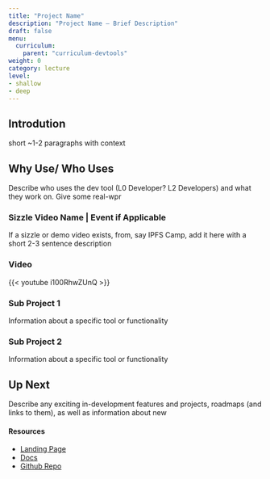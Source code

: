 ```yaml
---
title: "Project Name"
description: "Project Name – Brief Description"
draft: false
menu:
  curriculum:
    parent: "curriculum-devtools"
weight: 0
category: lecture
level:
- shallow
- deep
---
```


## <Dev Tool> Introdution
short ~1-2 paragraphs with context

## Why Use/ Who Uses <Dev Tool>
Describe who uses the dev tool (L0 Developer? L2 Developers) and what they work on.
Give some real-wpr


### Sizzle Video Name | Event if Applicable
If a sizzle or demo video exists, from, say IPFS Camp, add it here with a short 2-3 sentence description

### Video

{{< youtube i100RhwZUnQ >}}
<!-- The URL to this video was: https://www.youtube.com/watch?v=i100RhwZUnQ -->


### Sub Project 1
Information about a specific tool or functionality

### Sub Project 2
Information about a specific tool or functionality

## Up Next
Describe any exciting in-development features and projects, roadmaps (and links to them), as well as information about new

#### Resources
* [Landing Page]()
* [Docs]()
* [Github Repo]()
